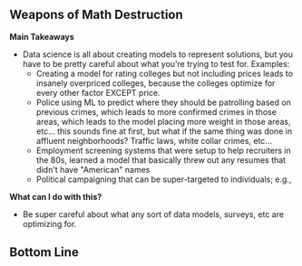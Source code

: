## Weapons of Math Destruction

**Main Takeaways**
- Data science is all about creating models to represent solutions, but you have to be pretty careful about what you're trying to test for. Examples:
	- Creating a model for rating colleges but not including prices leads to insanely overpriced colleges, because the colleges optimize for every other factor EXCEPT price.
	- Police using ML to predict where they should be patrolling based on previous crimes, which leads to more confirmed crimes in those areas, which leads to the model placing more weight in those areas, etc... this sounds fine at first, but what if the same thing was done in affluent neighborhoods? Traffic laws, white collar crimes, etc...
	- Employment screening systems that were setup to help recruiters in the 80s, learned a model that basically threw out any resumes that didn't have "American" names
	- Political campaigning that can be super-targeted to individuals; e.g., 

**What can I do with this?**
- Be super careful about what any sort of data models, surveys, etc are optimizing for.

**Bottom Line**
-
<!--stackedit_data:
eyJoaXN0b3J5IjpbLTQwMTg4OTg2OSwxOTY4Mzc4MTU2LDQ1MD
A1NTE2MCwtODEyNTYxMDQwLDM0MzUyMDQxOSwxNjMwODkzODgy
XX0=
-->